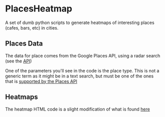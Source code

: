 PlacesHeatmap
=============

A set of dumb python scripts to generate heatmaps of interesting places (cafes, bars, etc) in cities.

Places Data
-----------

The data for place comes from the Google Places API, using a radar search (see the [API](https://developers.google.com/places/documentation/search))

One of the parameters you'll see in the code is the place type. This is not a generic term as it might be in a text search, but must be one of the ones that is [supported by the Places API](https://developers.google.com/places/documentation/supported_types)

Heatmaps
--------

The heatmap HTML code is a slight modification of what is found [here](https://developers.google.com/maps/documentation/javascript/examples/layer-heatmap)
